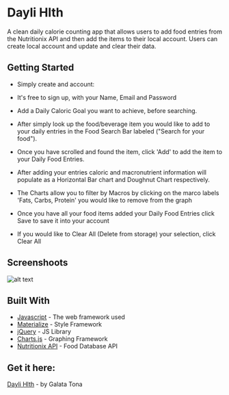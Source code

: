 # Dayli Hlth

A clean daily calorie counting app that allows users to add food entries from the  Nutritionix API and then add the items to their local account. Users can create local account and update and clear their data. 

## Getting Started

- Simply create and account:
- It's free to sign up, with your Name, Email and Password

- Add a Daily Caloric Goal you want to achieve, before searching.

- After simply look up the food/beverage item you would like to add to your daily entries in the Food Search Bar labeled ("Search for your food").

- Once you have scrolled and found the item, click 'Add' to add the item to your Daily Food Entries.
- After adding your entries caloric and macronutrient information will populate as a Horizontal Bar chart and Doughnut Chart respectively. 
- The Charts allow you to filter by Macros by clicking on the marco labels 'Fats, Carbs, Protein' you would like to remove from the graph

- Once you have all your food items added your Daily Food Entries click Save to save it into your account

- If you would like to Clear All (Delete from storage) your selection, click Clear All

## Screenshoots
![alt text](https://github.com/tonagalata/tonagalata.github.io/blob/master/assets/sidebar-background.jpg/screenshot1.png)


## Built With

* [Javascript](https://developer.mozilla.org/en-US/docs/Web/JavaScript) - The web framework used
* [Materialize](https://materializecss.com/) - Style Framework
* [jQuery](https://jquery.com/) - JS Library
* [Charts.js](https://www.chartjs.org/) - Graphing Framework
* [Nutritionix API](https://www.nutritionix.com/) - Food Database API

## Get it here:
[Dayli Hlth](https://tonagalata.github.io/) - by Galata Tona